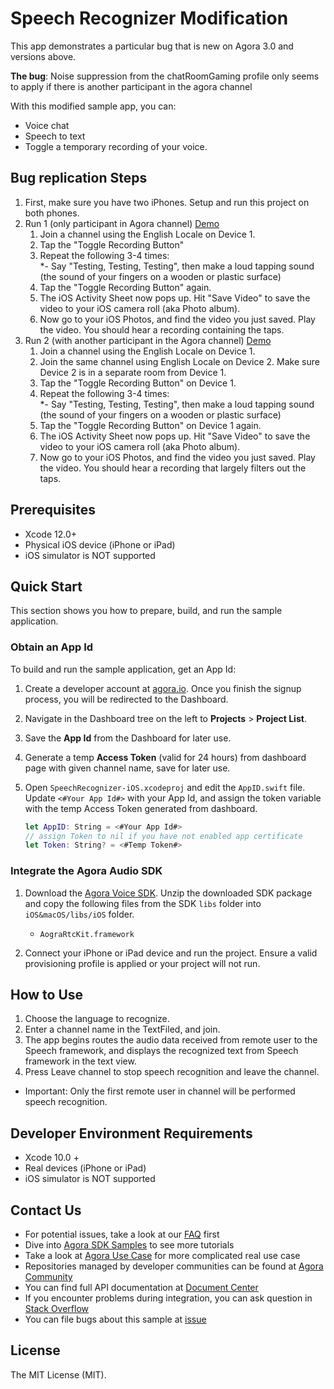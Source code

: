 # Speech Recognizer Modification

This app demonstrates a particular bug that is new on Agora 3.0 and versions above.

**The bug**: Noise suppression from the chatRoomGaming profile only seems to apply if there is another participant in the agora channel

With this modified sample app, you can:

- Voice chat
- Speech to text
- Toggle a temporary recording of your voice.

## Bug replication Steps
1. First, make sure you have two iPhones. Setup and run this project on both phones.
2. Run 1 (only participant in Agora channel) [Demo](./ExampleRunThroughVideos/OnlyParticipant.MP4)
    1. Join a channel using the English Locale on Device 1.
    2. Tap the "Toggle Recording Button"
    3. Repeat the following 3-4 times:  
           *- Say "Testing, Testing, Testing", then make a loud tapping sound (the sound of your fingers on a wooden or plastic surface)
    4. Tap the "Toggle Recording Button" again.
    5. The iOS Activity Sheet now pops up. Hit "Save Video" to save the video to your iOS camera roll (aka Photo album).
    6. Now go to your iOS Photos, and find the video you just saved. Play the video. You should hear a recording containing the taps.
3. Run 2 (with another participant in the Agora channel) [Demo](./ExampleRunThroughVideos/MultipleParticipant.MP4)
    1. Join a channel using the English Locale on Device 1.
    2. Join the same channel using English Locale on Device 2. Make sure Device 2 is in a separate room from Device 1.
    3. Tap the "Toggle Recording Button" on Device 1.
    3. Repeat the following 3-4 times:  
           *- Say "Testing, Testing, Testing", then make a loud tapping sound (the sound of your fingers on a wooden or plastic surface)
    4. Tap the "Toggle Recording Button" on Device 1 again.
    5. The iOS Activity Sheet now pops up. Hit "Save Video" to save the video to your iOS camera roll (aka Photo album).
    6. Now go to your iOS Photos, and find the video you just saved. Play the video. You should hear a recording that largely filters out the taps.


## Prerequisites
- Xcode 12.0+
- Physical iOS device (iPhone or iPad)
- iOS simulator is NOT supported

## Quick Start

This section shows you how to prepare, build, and run the sample application.

### Obtain an App Id

To build and run the sample application, get an App Id:

1. Create a developer account at [agora.io](https://dashboard.agora.io/signin/). Once you finish the signup process, you will be redirected to the Dashboard.
2. Navigate in the Dashboard tree on the left to **Projects** > **Project List**.
3. Save the **App Id** from the Dashboard for later use.
4. Generate a temp **Access Token** (valid for 24 hours) from dashboard page with given channel name, save for later use.

5. Open `SpeechRecognizer-iOS.xcodeproj` and edit the `AppID.swift` file. Update `<#Your App Id#>` with your App Id, and assign the token variable with the temp Access Token generated from dashboard.

    ``` Swift
    let AppID: String = <#Your App Id#>
    // assign Token to nil if you have not enabled app certificate
    let Token: String? = <#Temp Token#>
    ```

### Integrate the Agora Audio SDK

1. Download the [Agora Voice SDK](https://www.agora.io/en/download/). Unzip the downloaded SDK package and copy the following files from the SDK `libs` folder into `iOS&macOS/libs/iOS` folder.

    - `AograRtcKit.framework`
  
2. Connect your iPhone or iPad device and run the project. Ensure a valid provisioning profile is applied or your project will not run.

## How to Use

1. Choose the language to recognize.
2. Enter a channel name in the TextFiled, and join.
3. The app begins routes the audio data received from remote user to the Speech framework, and displays the recognized text from Speech framework in the text view.
4. Press Leave channel to stop speech recognition and leave the channel.

- Important: Only the first remote user in channel will be performed speech recognition.

## Developer Environment Requirements

* Xcode 10.0 +
* Real devices (iPhone or iPad)
* iOS simulator is NOT supported

## Contact Us

- For potential issues, take a look at our [FAQ](https://docs.agora.io/en/faq) first
- Dive into [Agora SDK Samples](https://github.com/AgoraIO) to see more tutorials
- Take a look at [Agora Use Case](https://github.com/AgoraIO-usecase) for more complicated real use case
- Repositories managed by developer communities can be found at [Agora Community](https://github.com/AgoraIO-Community)
- You can find full API documentation at [Document Center](https://docs.agora.io/en/)
- If you encounter problems during integration, you can ask question in [Stack Overflow](https://stackoverflow.com/questions/tagged/agora.io)
- You can file bugs about this sample at [issue](https://github.com/AgoraIO/Advanced-Audio/issues)

## License

The MIT License (MIT).
